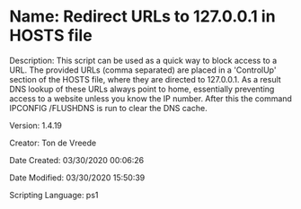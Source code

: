 ﻿# Name: Redirect URLs to 127.0.0.1 in HOSTS file

Description: This script can be used as a quick way to block access to a URL. The provided URLs (comma separated) are placed in a 'ControlUp' section of the HOSTS file, where they are directed to 127.0.0.1. As a result DNS lookup of these URLs always point to home, essentially preventing access to a website unless you know the IP number.
After this the command IPCONFIG /FLUSHDNS is run to clear the DNS cache.

Version: 1.4.19

Creator: Ton de Vreede

Date Created: 03/30/2020 00:06:26

Date Modified: 03/30/2020 15:50:39

Scripting Language: ps1

